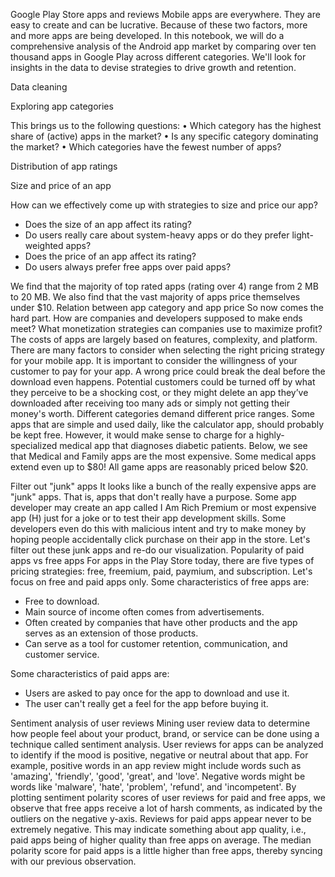 
Google Play Store apps and reviews
Mobile apps are everywhere. They are easy to create and can be lucrative. Because of these two factors, more and more apps are being developed. In this notebook, we will do a comprehensive analysis of the Android app market by comparing over ten thousand apps in Google Play across different categories. We'll look for insights in the data to devise strategies to drive growth and retention.

Data cleaning

Exploring app categories

This brings us to the following questions:
•	Which category has the highest share of (active) apps in the market?
•	Is any specific category dominating the market?
•	Which categories have the fewest number of apps?


Distribution of app ratings

Size and price of an app


How can we effectively come up with strategies to size and price our app?
*	Does the size of an app affect its rating?
*	Do users really care about system-heavy apps or do they prefer light-weighted apps?
*	Does the price of an app affect its rating?
*	Do users always prefer free apps over paid apps?


We find that the majority of top rated apps (rating over 4) range from 2 MB to 20 MB. We also find that the vast majority of apps price themselves under \$10.
Relation between app category and app price
So now comes the hard part. How are companies and developers supposed to make ends meet? What monetization strategies can companies use to maximize profit? The costs of apps are largely based on features, complexity, and platform.
There are many factors to consider when selecting the right pricing strategy for your mobile app. It is important to consider the willingness of your customer to pay for your app. A wrong price could break the deal before the download even happens. Potential customers could be turned off by what they perceive to be a shocking cost, or they might delete an app they’ve downloaded after receiving too many ads or simply not getting their money's worth.
Different categories demand different price ranges. Some apps that are simple and used daily, like the calculator app, should probably be kept free. However, it would make sense to charge for a highly-specialized medical app that diagnoses diabetic patients. Below, we see that Medical and Family apps are the most expensive. Some medical apps extend even up to \$80! All game apps are reasonably priced below \$20.


Filter out "junk" apps
It looks like a bunch of the really expensive apps are "junk" apps. That is, apps that don't really have a purpose. Some app developer may create an app called I Am Rich Premium or most expensive app (H) just for a joke or to test their app development skills. Some developers even do this with malicious intent and try to make money by hoping people accidentally click purchase on their app in the store.
Let's filter out these junk apps and re-do our visualization.
Popularity of paid apps vs free apps
For apps in the Play Store today, there are five types of pricing strategies: free, freemium, paid, paymium, and subscription. Let's focus on free and paid apps only. Some characteristics of free apps are:
-	Free to download.
-	Main source of income often comes from advertisements.
-	Often created by companies that have other products and the app serves as an extension of those products.
-	Can serve as a tool for customer retention, communication, and customer service.

Some characteristics of paid apps are:
*	Users are asked to pay once for the app to download and use it.
*	The user can't really get a feel for the app before buying it.

Sentiment analysis of user reviews
Mining user review data to determine how people feel about your product, brand, or service can be done using a technique called sentiment analysis. User reviews for apps can be analyzed to identify if the mood is positive, negative or neutral about that app. For example, positive words in an app review might include words such as 'amazing', 'friendly', 'good', 'great', and 'love'. Negative words might be words like 'malware', 'hate', 'problem', 'refund', and 'incompetent'.
By plotting sentiment polarity scores of user reviews for paid and free apps, we observe that free apps receive a lot of harsh comments, as indicated by the outliers on the negative y-axis. Reviews for paid apps appear never to be extremely negative. This may indicate something about app quality, i.e., paid apps being of higher quality than free apps on average. The median polarity score for paid apps is a little higher than free apps, thereby syncing with our previous observation.
